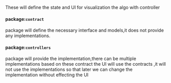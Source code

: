 These will define the state and UI for visualization the algo with controller
#### package:`contract` 
package will define the necessary interface and models,it does not
provide any implementations.

#### package:`controllers`
package will provide the implementation,there can be multiple implementations based on these contract
the UI will use the contracts ,it will not use the implementations so that later
we can change the implementation without effecting the UI
